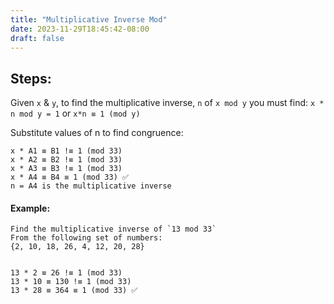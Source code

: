 ```yaml
---
title: "Multiplicative Inverse Mod"
date: 2023-11-29T18:45:42-08:00
draft: false
---
```


## Steps:

Given `x` & `y`, to find the multiplicative inverse, `n` of `x mod y` you must find:
`x * n mod y = 1`
or
`x*n ≡ 1 (mod y)`

Substitute values of n to find congruence:

```
x * A1 ≡ B1 !≡ 1 (mod 33)
x * A2 ≡ B2 !≡ 1 (mod 33)
x * A3 ≡ B3 !≡ 1 (mod 33)
x * A4 ≡ B4 ≡ 1 (mod 33) ✅
n = A4 is the multiplicative inverse
```

#### Example:

```
Find the multiplicative inverse of `13 mod 33`
From the following set of numbers:
{2, 10, 18, 26, 4, 12, 20, 28}


13 * 2 ≡ 26 !≡ 1 (mod 33)
13 * 10 ≡ 130 !≡ 1 (mod 33)
13 * 28 ≡ 364 ≡ 1 (mod 33) ✅
```

